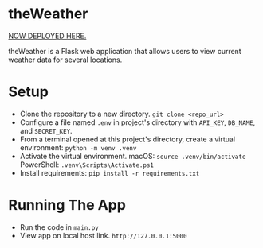 # theWeather

[NOW DEPLOYED HERE.]( https://theweather-17ee7b4ce254.herokuapp.com/)

theWeather is a Flask web application that allows users to view current weather data for several locations. 

# Setup

- Clone the repository to a new directory. `git clone <repo_url>`
- Configure a file named `.env` in project's directory with `API_KEY`, `DB_NAME`, and `SECRET_KEY`.
- From a terminal opened at this project's directory, create a virtual environment: `python -m venv .venv`
- Activate the virtual environment.
  macOS: `source .venv/bin/activate`
  PowerShell: `.venv\Scripts\Activate.ps1`
- Install requirements: `pip install -r requirements.txt`

# Running The App

- Run the code in `main.py`
- View app on local host link. `http://127.0.0.1:5000`
